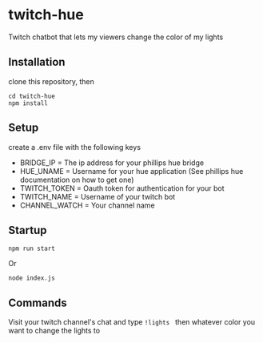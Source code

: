 # twitch-hue
Twitch chatbot that lets my viewers change the color of my lights

## Installation 
clone this repository, then
```
cd twitch-hue
npm install
```

## Setup
create a .env file with the following keys
- BRIDGE_IP = The ip address for your phillips hue bridge
- HUE_UNAME = Username for your hue application (See phillips hue documentation on how to get one)
- TWITCH_TOKEN = Oauth token for authentication for your bot
- TWITCH_NAME = Username of your twitch bot
- CHANNEL_WATCH = Your channel name

## Startup
```
npm run start
```
Or
```
node index.js
```

## Commands
Visit your twitch channel's chat and type
```!lights ```
then whatever color you want to change the lights to
